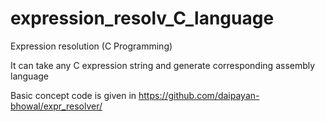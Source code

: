 # expression_resolv_C_language
Expression resolution (C Programming)

It can take any C expression string and generate corresponding assembly language

Basic concept code is given in https://github.com/daipayan-bhowal/expr_resolver/

